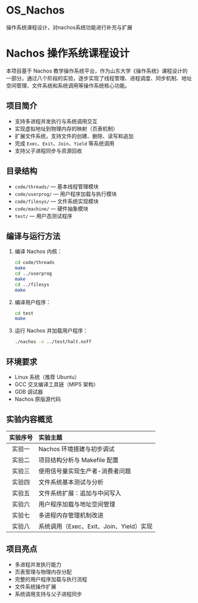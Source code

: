 # OS_Nachos
操作系统课程设计，对nachos系统功能进行补充与扩展
# Nachos 操作系统课程设计

本项目基于 Nachos 教学操作系统平台，作为山东大学《操作系统》课程设计的一部分。通过八个阶段的实验，逐步实现了线程管理、进程调度、同步机制、地址空间管理、文件系统和系统调用等操作系统核心功能。

## 项目简介

- 支持多进程并发执行与系统调用交互
- 实现虚拟地址到物理内存的映射（页表机制）
- 扩展文件系统，支持文件的创建、删除、读写和追加
- 完成 `Exec`、`Exit`、`Join`、`Yield` 等系统调用
- 支持父子进程同步与资源回收

## 目录结构

- `code/threads/` — 基本线程管理模块
- `code/userprog/` — 用户程序加载与执行模块
- `code/filesys/` — 文件系统实现模块
- `code/machine/` — 硬件抽象模块
- `test/` — 用户态测试程序

## 编译与运行方法

1. 编译 Nachos 内核：

    ```bash
    cd code/threads
    make
    cd ../userprog
    make
    cd ../filesys
    make
    ```

2. 编译用户程序：

    ```bash
    cd test
    make
    ```

3. 运行 Nachos 并加载用户程序：

    ```bash
    ./nachos -x ../test/halt.noff
    ```

## 环境要求

- Linux 系统（推荐 Ubuntu）
- GCC 交叉编译工具链（MIPS 架构）
- GDB 调试器
- Nachos 原版源代码

## 实验内容概览

| 实验序号 | 实验主题 |
| :------: | :------ |
| 实验一 | Nachos 环境搭建与初步调试 |
| 实验二 | 项目结构分析与 Makefile 配置 |
| 实验三 | 使用信号量实现生产者-消费者问题 |
| 实验四 | 文件系统基本测试与分析 |
| 实验五 | 文件系统扩展：追加与中间写入 |
| 实验六 | 用户程序加载与地址空间管理 |
| 实验七 | 多进程内存管理机制改进 |
| 实验八 | 系统调用（Exec、Exit、Join、Yield）实现 |

## 项目亮点

- 多进程并发执行能力
- 页表管理与物理内存分配
- 完整的用户程序加载与执行流程
- 文件系统操作扩展
- 系统调用支持与父子进程同步

